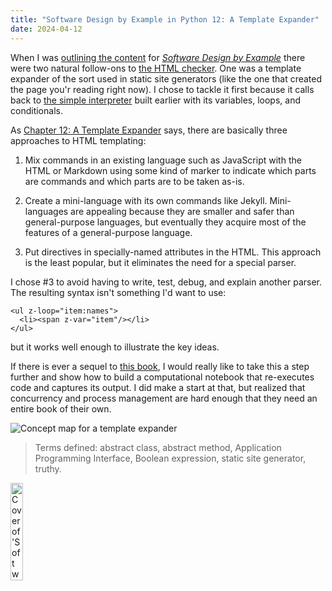 ```yaml
---
title: "Software Design by Example in Python 12: A Template Expander"
date: 2024-04-12
---
```


When I was [outlining the content][outline] for [*Software Design by Example*][sdxpy]
there were two natural follow-ons to [the HTML checker][sdxpy_check].
One was a template expander of the sort used in static site generators
(like the one that created the page you'r reading right now).
I chose to tackle it first because it calls back to
[the simple interpreter][sdxpy_interp] built earlier
with its variables, loops, and conditionals.

As [Chapter 12: A Template Expander][sdxpy_template] says,
there are basically three approaches to HTML templating:

1.  Mix commands in an existing language such as JavaScript with the HTML or Markdown
    using some kind of marker to indicate which parts are commands
    and which parts are to be taken as-is.

2.  Create a mini-language with its own commands like Jekyll.
    Mini-languages are appealing because they are smaller and safer than general-purpose languages,
    but eventually they acquire most of the features of a general-purpose language.

3.  Put directives in specially-named attributes in the HTML.
    This approach is the least popular,
    but it eliminates the need for a special parser.

I chose #3 to avoid having to write, test, debug, and explain another parser.
The resulting syntax isn't something I'd want to use:

```
<ul z-loop="item:names">
  <li><span z-var="item"/></li>
</ul>
```

but it works well enough to illustrate the key ideas.

If there is ever a sequel to [this book][sdxpy],
I would really like to take this a step further
and show how to build a computational notebook
that re-executes code and captures its output.
I did make a start at that,
but realized that concurrency and process management are hard enough
that they need an entire book of their own.

<img class="centered" src="@root/sdxpy/template/concept_map.svg" alt="Concept map for a template expander"/>

> Terms defined: abstract class, abstract method, Application Programming Interface, Boolean expression, static site generator, truthy.

<a href="https://www.routledge.com/Software-Design-by-Example-A-Tool-Based-Introduction-with-Python/Wilson/p/book/9781032725215"><img src="@root/sdxpy/sdxpy-cover.png" alt="Cover of 'Software Design by Example'" width="20%" class="centered">
</a>

[outline]: @root/sdxpy/intro/#intro-syllabus
[sdxpy]: @root/sdxpy/
[sdxpy_check]: @root/sdxpy/check/
[sdxpy_interp]: @root/sdxpy/interp/
[sdxpy_template]: @root/sdxpy/template/
